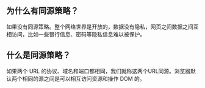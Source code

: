 ## 为什么有同源策略？
如果没有同源策略。整个网络世界是开放的，数据没有隐私，网页之间数据之间互相访问，比如一些银行信息、密码等隐私信息难以被保护。


## 什么是同源策略？
如果两个 URL 的协议、域名和端口都相同，我们就称这两个URL同源。浏览器默认两个相同的源之间是可以相互访问资源和操作 DOM 的。









